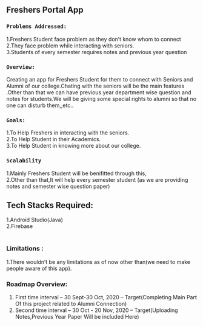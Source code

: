 ## Freshers Portal App


### `Problems Addressed:`

1.Freshers Student face problem as they don’t know whom to connect          
2.They face problem while interacting with seniors.<br />
3.Students of every semester requires notes and previous year question<br />

### `Overview:`

Creating an app for Freshers Student for them to connect with Seniors and Alumni of our college.Chating with the seniors will be the main features .Other than that we can have previous year department wise question and notes for students.We will be giving some special rights to alumni so that no one can disturb them,,etc..

### `Goals:`

1.To Help Freshers in interacting with the seniors.<br />
2.To Help Student in their Academics.<br />
3.To Help Student in knowing more about our college.<br />


### `Scalability`

1.Mainly Freshers Student will be benifitted through this,<br />
2.Other than that,It will help every semester student (as we are providing notes and semester wise question  paper)


## Tech Stacks Required:

1.Android Studio(Java)<br />
2.Firebase<br /><br />


### Limitations :

1.There wouldn’t be any limitations as of now other than(we need to make people aware of this app).

### Roadmap Overview:

1. First time interval – 30 Sept-30 Oct, 2020 – Target(Completing Main Part Of this project related to Alumni Connection)<br />
 2. Second time interval – 30 Oct - 20 Nov, 2020 – Target(Uploading Notes,Previous Year Paper Will be included Here) <br />



